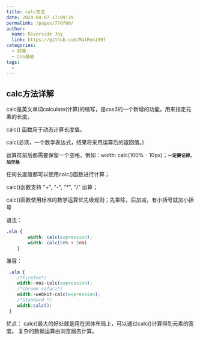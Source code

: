 ```yaml
---
title: calc方法
date: 2024-04-07 17:09:39
permalink: /pages/77dfb0/
author:
  name: Riverside Joy
  link: https://github.com/MaiRen1997
categories:
  - 前端
  - CSS基础
tags:
  - 
---
```

## calc方法详解

calc是英文单词calculate(计算)的缩写，是css3的一个新增的功能，用来指定元素的长度。

 calc() 函数用于动态计算长度值。

calc(必须，一个数学表达式，结果将采用运算后的返回值。)

运算符前后都需要保留一个空格，例如：width: calc(100% - 10px)；**`一定要记得，加空格`**

任何长度值都可以使用calc()函数进行计算；

calc()函数支持 "+", "-", "*", "/" 运算；

calc()函数使用标准的数学运算优先级规则；先乘除，后加减，有小括号就加小括号

语法：

```css
.elm {
  		width: calc(expression);
  		width: calc(50% + 2em)
	}
```

兼容：

```css
 .elm {
	/*Firefox*/
	width:-moz-calc(expression);
	/*chrome safari*/
	width:-webkit-calc(expression);
	/*Standard */
	width:calc();
 }
```

优点：
 calc()最大的好处就是用在流体布局上，可以通过calc()计算得到元素的宽度。
 复杂的数据运算由浏览器去计算。